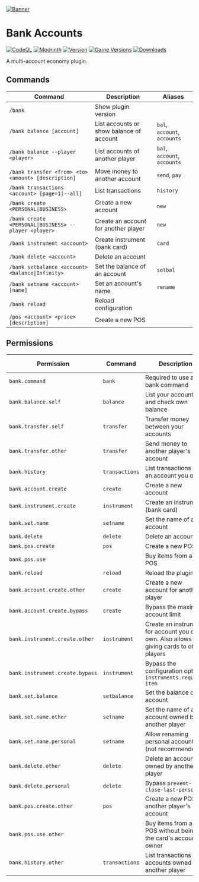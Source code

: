 [![Banner](https://i.ibb.co/B338K1f/banner.png)](https://modrinth.com/plugin/Dc8RS2En/)

# Bank Accounts
[![CodeQL](https://github.com/cloudnode-pro/BankAccounts/actions/workflows/codeql.yml/badge.svg)](https://github.com/cloudnode-pro/BankAccounts/actions/workflows/codeql.yml)
[![Modrinth](https://img.shields.io/badge/Modrinth-%2326292f?logo=modrinth)](https://modrinth.com/plugin/Dc8RS2En/)
[![Version](https://img.shields.io/modrinth/v/Dc8RS2En)](https://modrinth.com/plugin/Dc8RS2En/)
[![Game Versions](https://img.shields.io/modrinth/game-versions/Dc8RS2En)](https://modrinth.com/plugin/Dc8RS2En/)
[![Downloads](https://img.shields.io/modrinth/dt/Dc8RS2En)](https://modrinth.com/plugin/Dc8RS2En/)

A multi-account economy plugin.

## Commands
| Command                                               | Description                              | Aliases                      |
|-------------------------------------------------------|------------------------------------------|------------------------------|
| `/bank`                                               | Show plugin version                      |                              |
| `/bank balance [account]`                             | List accounts or show balance of account | `bal`, `account`, `accounts` |
| `/bank balance --player <player>`                     | List accounts of another player          | `bal`, `account`, `accounts` |
| `/bank transfer <from> <to> <amount> [description]`   | Move money to another account            | `send`, `pay`                |
| `/bank transactions <account> [page=1\|--all]`        | List transactions                        | `history`                    |
| `/bank create <PERSONAL\|BUSINESS>`                   | Create a new account                     | `new`                        |
| `/bank create <PERSONAL\|BUSINESS> --player <player>` | Create an account for another player     | `new`                        |
| `/bank instrument <account>`                          | Create instrument (bank card)            | `card`                       |
| `/bank delete <account>`                              | Delete an account                        |                              |
| `/bank setbalance <account> <balance\|Infinity>`      | Set the balance of an account            | `setbal`                     |
| `/bank setname <account> [name]`                      | Set an account's name                    | `rename`                     |
| `/bank reload`                                        | Reload configuration                     |                              |
| `/pos <account> <price> [description]`                | Create a new POS                         |                              |

## Permissions
| Permission                      | Command        | Description                                                                               | Recommended group |
|---------------------------------|----------------|-------------------------------------------------------------------------------------------|-------------------|
| `bank.command`                  | `bank`         | Required to use any bank command                                                          | `default`         |
| `bank.balance.self`             | `balance`      | List your accounts and check own balance                                                  | `default`         |
| `bank.transfer.self`            | `transfer`     | Transfer money between your accounts                                                      | `default`         |
| `bank.transfer.other`           | `transfer`     | Send money to another player's account                                                    | `default`         |
| `bank.history`                  | `transactions` | List transactions for an account you own                                                  | `default`         |
| `bank.account.create`           | `create`       | Create a new account                                                                      | `default`         |
| `bank.instrument.create`        | `instrument`   | Create an instrument (bank card)                                                          | `default`         |
| `bank.set.name`                 | `setname`      | Set the name of an account                                                                | `default`         |
| `bank.delete`                   | `delete`       | Delete an account                                                                         | `default`         |
| `bank.pos.create`               | `pos`          | Create a new POS                                                                          | `default`         |
| `bank.pos.use`                  |                | Buy items from a POS                                                                      | `default`         |
| `bank.reload`                   | `reload`       | Reload the plugin                                                                         | `admin`           |
| `bank.account.create.other`     | `create`       | Create a new account for another player                                                   | `admin`           |
| `bank.account.create.bypass`    | `create`       | Bypass the maximum account limit                                                          | `admin`           |
| `bank.instrument.create.other`  | `instrument`   | Create an instrument for account you don't own. Also allows giving cards to other players | `admin`           |
| `bank.instrument.create.bypass` | `instrument`   | Bypass the configuration option `instruments.require-item`                                | `admin`           |
| `bank.set.balance`              | `setbalance`   | Set the balance of an account                                                             | `admin`           |
| `bank.set.name.other`           | `setname`      | Set the name of an account owned by another player                                        | `admin`           |
| `bank.set.name.personal`        | `setname`      | Allow renaming personal accounts (not recommended)                                        | `admin`           |
| `bank.delete.other`             | `delete`       | Delete an account owned by another player                                                 | `admin`           |
| `bank.delete.personal`          | `delete`       | Bypass `prevent-close-last-personal`                                                      | `admin`           |
| `bank.pos.create.other`         | `pos`          | Create a new POS for another player's account                                             | `admin`           |
| `bank.pos.use.other`            |                | Buy items from a POS without being the card's account owner                               | `admin`           |
| `bank.history.other`            | `transactions` | List transactions of accounts owned by another player                                     | `admin`           |
